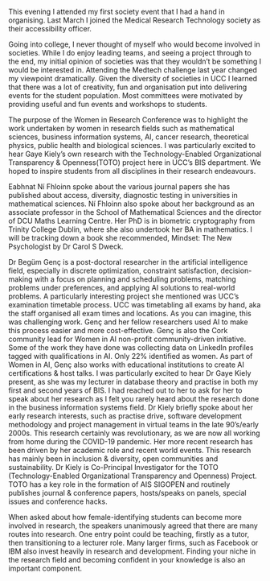 This evening I attended my first society event that I had a hand in organising. Last March I joined the Medical Research Technology society as their accessibility officer.

Going into college, I never thought of myself who would become involved in societies. While I do enjoy leading teams, and seeing a project through to the end, my initial opinion of societies was that they wouldn’t be something I would be interested in.
Attending the Medtech challenge last year changed my viewpoint dramatically. Given the diversity of societies in UCC I learned that there was a lot of creativity, fun and organisation put into delivering events for the student population.
Most committees were motivated by providing useful and fun events and workshops to students. 

The purpose of the Women in Research Conference was to highlight the work undertaken by women in research fields such as mathematical sciences, business information systems, AI, cancer research, theoretical physics, public health and biological sciences.
I was particularly excited to hear Gaye Kiely’s own research with the Technology-Enabled Organizational Transparency & Openness(TOTO) project here in UCC’s BIS department. We hoped to inspire students from all disciplines in their research endeavours.

Eabhnat Ní Fhloinn spoke about the various journal papers she has published about access, diversity, diagnostic testing in universities in mathematical sciences.
Ní Fhloinn also spoke about her background as an associate professor in the School of Mathematical Sciences and the director of DCU Maths Learning Centre.
Her PhD is in biometric cryptography from Trinity College Dublin, where she also undertook her BA in mathematics.
I will be tracking down a book she recommended, Mindset: The New Psychologist by Dr Carol S Dweck.
 
Dr Begüm Genç is a post-doctoral researcher in the artificial intelligence field, especially in discrete optimization, constraint satisfaction, decision-making with a focus on planning and scheduling problems, matching problems under preferences, and applying AI solutions to real-world problems. A particularly interesting project she mentioned was UCC’s examination timetable process. UCC was timetabling all exams by hand, aka the staff organised all exam times and locations. As you can imagine, this was challenging work. Genç and her fellow researchers used AI to make this process easier and more cost-effective. Genç is also the Cork community lead for Women in AI non-profit community-driven initiative. Some of the work they have done was collecting data on LinkedIn profiles tagged with qualifications in AI. Only 22% identified as women. As part of Women in AI, Genç also works with educational institutions to create AI certifications & host talks.
I was particularly excited to hear Dr Gaye Kiely present, as she was my lecturer in database theory and practise in both my first and second years of BIS. I had reached out to her to ask for her to speak about her research as I felt you rarely heard about the research done in the business information systems field.
Dr Kiely briefly spoke about her early research interests, such as practise drive, software development methodology and project management in virtual teams in the late 90’s/early 2000s. This research certainly was revolutionary, as we are now all working from home during the COVID-19 pandemic.
Her more recent research has been driven by her academic role and recent world events. This research has mainly been in inclusion & diversity, open communities and sustainability.
Dr Kiely is Co-Principal Investigator for the TOTO (Technology-Enabled Organizational Transparency and Openness) Project. TOTO has a key role in the formation of AIS SIGOPEN and routinely publishes journal & conference papers, hosts/speaks on panels, special issues and conference hacks.

When asked about how female-identifying students can become more involved in research, the speakers unanimously agreed that there are many routes into research. One entry point could be teaching, firstly as a tutor, then transitioning to a lecturer role. Many larger firms, such as Facebook or IBM also invest heavily in research and development. Finding your niche in the research field and becoming confident in your knowledge is also an important component.
